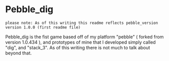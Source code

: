 # Pebble_dig

    please note: As of this writing this readme reflects pebble_version version 1.0.0 (first readme file)

Pebble_dig is the fist game based off of my platform "pebble" ( forked from version 1.0.434 ), and prototypes of mine that 
I developed simply called "dig", and "stack_3". As of this writing there is not much to talk about beyond that.